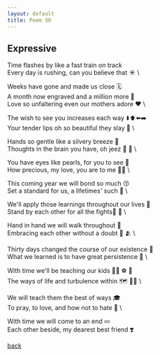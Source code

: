 ```yaml
---
layout: default
title: Poem 30
---
```


## Expressive

Time flashes by like a fast train on track \
Every day is rushing, can you believe that ☀️ \

Weeks have gone and made us close 🗓️ \
A month now engraved and a million more 🌌 \
Love so unfaltering even our mothers adore ♥ \

The wish to see you increases each way ⬇️⬆️⬅️➡️ \
Your tender lips oh so beautiful they slay 💋 \

Hands so gentle like a silvery breeze 🍃 \
Thoughts in the brain you have, oh jeez 🤌 🧠 \

You have eyes like pearls, for you to see 👀 \
How precious, my love, you are to me 💎🏡 \

This coming year we will bond so much 😚 \
Set a standard for us, a lifetimes' such 💯 \

We'll apply those learnings throughout our lives 📖 \
Stand by each other for all the fights🤺 👫 \

Hand in hand we will walk throughout 🤝 \
Embracing each other without a doubt 🤗 🫂 \

Thirty days changed the course of our existence 🫠 \
What we learned is to have great persistence 😤 \

With time we'll be teaching our kids 🧒🏻 ⚽ 🥅 \
The ways of life and turbulence within 🗺 🧘🏻 \

We will teach them the best of ways 🎓 \
To pray, to love, and how not to hate 💝 \

With time we will come to an end 💤 \
Each other beside, my dearest best friend ❣️


 [back](../index-page.html)